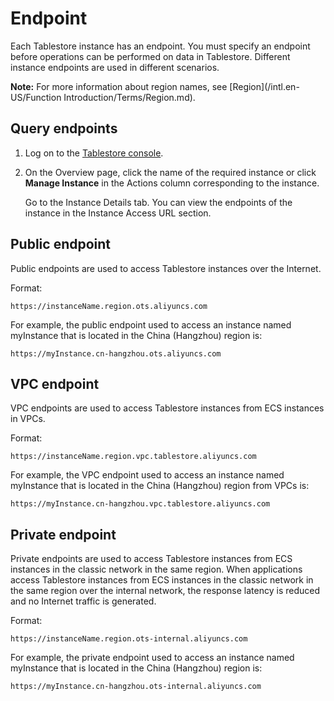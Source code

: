 # Endpoint

Each Tablestore instance has an endpoint. You must specify an endpoint before operations can be performed on data in Tablestore. Different instance endpoints are used in different scenarios.

**Note:** For more information about region names, see [Region](/intl.en-US/Function Introduction/Terms/Region.md).

## Query endpoints

1.  Log on to the [Tablestore console](https://otsnext.console.aliyun.com/).
2.  On the Overview page, click the name of the required instance or click **Manage Instance** in the Actions column corresponding to the instance.

    Go to the Instance Details tab. You can view the endpoints of the instance in the Instance Access URL section.


## Public endpoint

Public endpoints are used to access Tablestore instances over the Internet.

Format:

`https://instanceName.region.ots.aliyuncs.com`

For example, the public endpoint used to access an instance named myInstance that is located in the China \(Hangzhou\) region is:

`https://myInstance.cn-hangzhou.ots.aliyuncs.com`

## VPC endpoint

VPC endpoints are used to access Tablestore instances from ECS instances in VPCs.

Format:

`https://instanceName.region.vpc.tablestore.aliyuncs.com`

For example, the VPC endpoint used to access an instance named myInstance that is located in the China \(Hangzhou\) region from VPCs is:

`https://myInstance.cn-hangzhou.vpc.tablestore.aliyuncs.com`

## Private endpoint

Private endpoints are used to access Tablestore instances from ECS instances in the classic network in the same region. When applications access Tablestore instances from ECS instances in the classic network in the same region over the internal network, the response latency is reduced and no Internet traffic is generated.

Format:

`https://instanceName.region.ots-internal.aliyuncs.com`

For example, the private endpoint used to access an instance named myInstance that is located in the China \(Hangzhou\) region is:

`https://myInstance.cn-hangzhou.ots-internal.aliyuncs.com`

